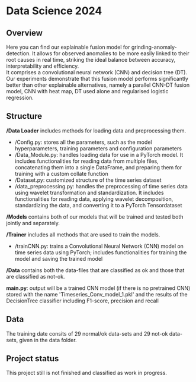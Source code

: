 # Data Science 2024



## Overview

Here you can find our explainable fusion model for grinding-anomaly-detection. It allows for observed anomalies to be more easily linked to their root causes in real time, striking the ideal balance between accuracy, interpretability and efficiency.<br>
It comprises a convolutional neural network (CNN) and decision tree (DT).<br>
Our experiments demonstrate that this fusion model performs significantly better than other explainable alternatives, namely a parallel CNN-DT fusion model, CNN with heat map, DT used alone and regularised logistic regression.


## Structure

**/Data Loader**  includes  methods for loading data and preprocessing them.
- /Config.py: stores all the parameters, such as the model hyperparameters, training parameters and configuration parameters
- /Data_Module.py: handles loading data for use in a PyTorch model. It includes functionalities for reading data from multiple files, concatenating them into a single DataFrame, and preparing them for training with a custom collate function
- /Dataset.py: customized structure of the time series dataset
- /data_preprocessing.py: handles the preprocessing of time series data using wavelet transformation and standardization. It includes functionalities for reading data, applying wavelet decomposition, standardizing the data, and converting it to a PyTorch Tensordataset


**/Models** contains both of our models that will be trained and tested both jointly and separately.

**/Trainer** includes all methods that are used to train the models.
- /trainCNN.py: trains a Convolutional Neural Network (CNN) model on time series data using PyTorch; includes functionalities for training the model and saving the trained model

**/Data** contains both the data-files that are classified as ok and those that are classified as not-ok.

**main.py**: output will be a trained CNN model (if there is no pretrained CNN) stored with the name 'Timeseries_Conv_model_1.pkl' and the results of the DecisionTree classifier including F1-score, precision and recall

## Data

The training date consits of 29 normal/ok data-sets and 29 not-ok data-sets, given in the data folder.

## Project status
This project still is not finished and classified as work in progress.
